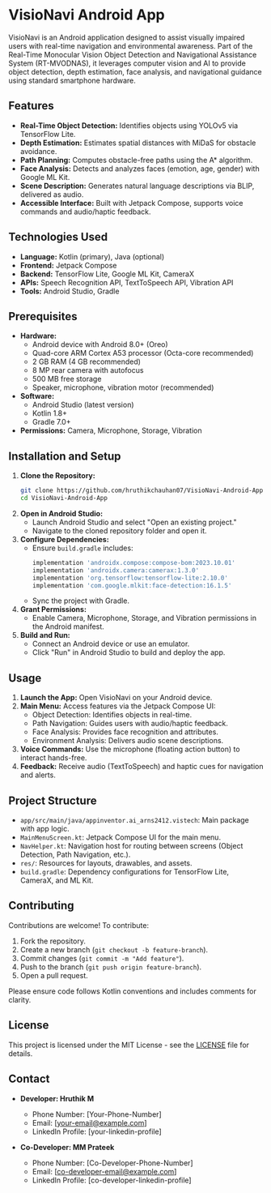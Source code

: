 # VisioNavi Android App

VisioNavi is an Android application designed to assist visually impaired users with real-time navigation and environmental awareness. Part of the Real-Time Monocular Vision Object Detection and Navigational Assistance System (RT-MVODNAS), it leverages computer vision and AI to provide object detection, depth estimation, face analysis, and navigational guidance using standard smartphone hardware.

## Features
- **Real-Time Object Detection:** Identifies objects using YOLOv5 via TensorFlow Lite.
- **Depth Estimation:** Estimates spatial distances with MiDaS for obstacle avoidance.
- **Path Planning:** Computes obstacle-free paths using the A* algorithm.
- **Face Analysis:** Detects and analyzes faces (emotion, age, gender) with Google ML Kit.
- **Scene Description:** Generates natural language descriptions via BLIP, delivered as audio.
- **Accessible Interface:** Built with Jetpack Compose, supports voice commands and audio/haptic feedback.

## Technologies Used
- **Language:** Kotlin (primary), Java (optional)
- **Frontend:** Jetpack Compose
- **Backend:** TensorFlow Lite, Google ML Kit, CameraX
- **APIs:** Speech Recognition API, TextToSpeech API, Vibration API
- **Tools:** Android Studio, Gradle

## Prerequisites
- **Hardware:**
  - Android device with Android 8.0+ (Oreo)
  - Quad-core ARM Cortex A53 processor (Octa-core recommended)
  - 2 GB RAM (4 GB recommended)
  - 8 MP rear camera with autofocus
  - 500 MB free storage
  - Speaker, microphone, vibration motor (recommended)
- **Software:**
  - Android Studio (latest version)
  - Kotlin 1.8+
  - Gradle 7.0+
- **Permissions:** Camera, Microphone, Storage, Vibration

## Installation and Setup
1. **Clone the Repository:**
   ```bash
   git clone https://github.com/hruthikchauhan07/VisioNavi-Android-App.git
   cd VisioNavi-Android-App
   ```
2. **Open in Android Studio:**
   - Launch Android Studio and select "Open an existing project."
   - Navigate to the cloned repository folder and open it.
3. **Configure Dependencies:**
   - Ensure `build.gradle` includes:
     ```gradle
     implementation 'androidx.compose:compose-bom:2023.10.01'
     implementation 'androidx.camera:camerax:1.3.0'
     implementation 'org.tensorflow:tensorflow-lite:2.10.0'
     implementation 'com.google.mlkit:face-detection:16.1.5'
     ```
   - Sync the project with Gradle.
4. **Grant Permissions:**
   - Enable Camera, Microphone, Storage, and Vibration permissions in the Android manifest.
5. **Build and Run:**
   - Connect an Android device or use an emulator.
   - Click "Run" in Android Studio to build and deploy the app.

## Usage
1. **Launch the App:** Open VisioNavi on your Android device.
2. **Main Menu:** Access features via the Jetpack Compose UI:
   - Object Detection: Identifies objects in real-time.
   - Path Navigation: Guides users with audio/haptic feedback.
   - Face Analysis: Provides face recognition and attributes.
   - Environment Analysis: Delivers audio scene descriptions.
3. **Voice Commands:** Use the microphone (floating action button) to interact hands-free.
4. **Feedback:** Receive audio (TextToSpeech) and haptic cues for navigation and alerts.

## Project Structure
- `app/src/main/java/appinventor.ai_arns2412.vistech`: Main package with app logic.
- `MainMenuScreen.kt`: Jetpack Compose UI for the main menu.
- `NavHelper.kt`: Navigation host for routing between screens (Object Detection, Path Navigation, etc.).
- `res/`: Resources for layouts, drawables, and assets.
- `build.gradle`: Dependency configurations for TensorFlow Lite, CameraX, and ML Kit.

## Contributing
Contributions are welcome! To contribute:
1. Fork the repository.
2. Create a new branch (`git checkout -b feature-branch`).
3. Commit changes (`git commit -m "Add feature"`).
4. Push to the branch (`git push origin feature-branch`).
5. Open a pull request.

Please ensure code follows Kotlin conventions and includes comments for clarity.

## License
This project is licensed under the MIT License - see the [LICENSE](LICENSE) file for details.

## Contact
- **Developer: Hruthik M**
  - Phone Number: [Your-Phone-Number]
  - Email: [your-email@example.com]
  - LinkedIn Profile: [your-linkedin-profile]

- **Co-Developer: MM Prateek**
  - Phone Number: [Co-Developer-Phone-Number]
  - Email: [co-developer-email@example.com]
  - LinkedIn Profile: [co-developer-linkedin-profile]
